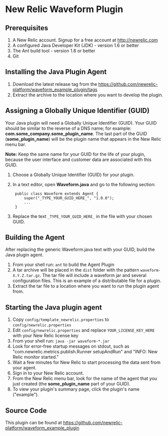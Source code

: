 New Relic Waveform Plugin
========================================

Prerequisites
-------------

1. A New Relic account. Signup for a free account at http://newrelic.com
2. A configured Java Developer Kit (JDK) - version 1.6 or better
3. The Ant build tool - version 1.8 or better
4. Git
	
Installing the Java Plugin Agent
----------------------------------

1. Download the latest release tag from the https://github.com/newrelic-platform/waveform_example_plugin/tags
2. Extract the archive to the location where you want to develop the plugin.

Assigning a Globally Unique Identifier (GUID)
----------------------------------------------

Your Java plugin will need a Globally Unique Identifier (GUID). Your GUID should be similar to the reverse of a DNS name; for example: **com.some_company.some_plugin_name**. The last part of the GUID (**some_plugin_name**) will be the plugin name that appears in the New Relic menu bar.

**Note:** Keep the same name for your GUID for the life of your plugin, because the user interface and customer data are associated with this GUID.

1. Choose a Globally Unique Identifier (GUID) for your plugin.
2. In a text editor, open **Waveform.java** and go to the following section:
  
		public class Waveform extends Agent {
			super("_TYPE_YOUR_GUID_HERE_", "1.0.0");
			...
		}

3. Replace the text `_TYPE_YOUR_GUID_HERE_` in the file with your chosen GUID.

Building the Agent
----------------------------------

After replacing the generic Waveform.java text with your GUID, build the Java plugin agent.
	
1. From your shell run: `ant` to build the Agent Plugin
2. A tar archive will be placed in the `dist` folder with the pattern `waveform-X.Y.Z.tar.gz`. The tar file will include a waveform jar and several configuration files. This is an example of a distributable file for a plugin.
3. Extract the tar file to a location where you want to run the plugin agent from.

Starting the Java plugin agent
----------------------------------

1. Copy `config/template_newrelic.properties` to `config/newrelic.properties`
2. Edit `config/newrelic.properties` and replace `YOUR_LICENSE_KEY_HERE` with your New Relic license key
3. From your shell run: `java -jar waveform-*.jar`
4. Look for error-free startup messages on stdout, such as "com.newrelic.metrics.publish.Runner setupAndRun" and "INFO: New Relic monitor started."
5. Wait a few minutes for New Relic to start processing the data sent from your agent.
6. Sign in to your New Relic account.
7. From the New Relic menu bar, look for the name of the agent that you just created (the **some_plugin_name** part of your GUID).
8. To view your plugin's summary page, click the plugin's name ("example").

Source Code
-----------

This plugin can be found at https://github.com/newrelic-platform/waveform_example_plugin